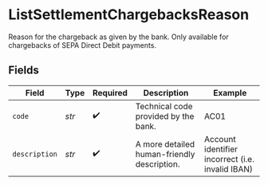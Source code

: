 # ListSettlementChargebacksReason

Reason for the chargeback as given by the bank. Only available for chargebacks of SEPA Direct Debit payments.


## Fields

| Field                                            | Type                                             | Required                                         | Description                                      | Example                                          |
| ------------------------------------------------ | ------------------------------------------------ | ------------------------------------------------ | ------------------------------------------------ | ------------------------------------------------ |
| `code`                                           | *str*                                            | :heavy_check_mark:                               | Technical code provided by the bank.             | AC01                                             |
| `description`                                    | *str*                                            | :heavy_check_mark:                               | A more detailed human-friendly description.      | Account identifier incorrect (i.e. invalid IBAN) |